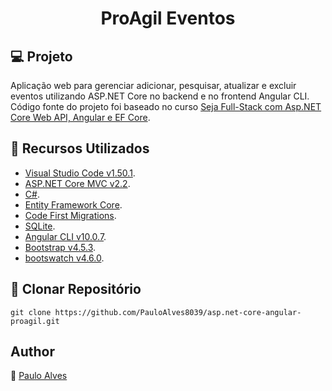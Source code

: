 <h1 align="center">ProAgil Eventos</h1>

## :computer: Projeto
Aplicação web para gerenciar adicionar, pesquisar, atualizar e excluir eventos utilizando ASP.NET Core no backend e no frontend Angular CLI. Código fonte do projeto foi baseado no curso [Seja Full-Stack com Asp.NET Core Web API, Angular e EF Core](https://www.udemy.com/course/angular-dotnetcore-efcore/).

## :wrench: Recursos Utilizados
- [Visual Studio Code v1.50.1](https://code.visualstudio.com/).
- [ASP.NET Core MVC v2.2](https://dotnet.microsoft.com/download/dotnet-core/2.2).
- [C#](https://code.visualstudio.com/).
- [Entity Framework Core](https://docs.microsoft.com/pt-br/aspnet/core/data/entity-framework-6?view=aspnetcore-2.1/).
- [Code First Migrations](https://docs.microsoft.com/pt-br/aspnet/core/data/ef-mvc/migrations?view=aspnetcore-2.1/).
- [SQLite](https://www.sqlite.org/index.html).
- [Angular CLI v10.0.7](https://cli.angular.io/).
- [Bootstrap v4.5.3](https://getbootstrap.com/docs/4.5/getting-started/introduction/).
- [bootswatch v4.6.0](https://bootswatch.com/3/).

## :floppy_disk: Clonar Repositório

```git clone https://github.com/PauloAlves8039/asp.net-core-angular-proagil.git```

## Author

:boy: [Paulo Alves](https://github.com/PauloAlves8039)
